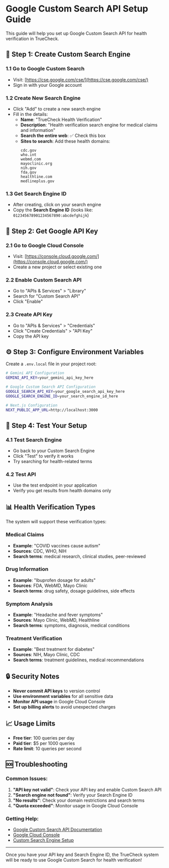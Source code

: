 # Google Custom Search API Setup Guide

This guide will help you set up Google Custom Search API for health verification in TrueCheck.

## 🚀 Step 1: Create Custom Search Engine

### 1.1 Go to Google Custom Search
- Visit: [https://cse.google.com/cse/](https://cse.google.com/cse/)
- Sign in with your Google account

### 1.2 Create New Search Engine
- Click "Add" to create a new search engine
- Fill in the details:
  - **Name**: "TrueCheck Health Verification"
  - **Description**: "Health verification search engine for medical claims and information"
  - **Search the entire web**: ✅ Check this box
  - **Sites to search**: Add these health domains:
    ```
    cdc.gov
    who.int
    webmd.com
    mayoclinic.org
    nih.gov
    fda.gov
    healthline.com
    medlineplus.gov
    ```

### 1.3 Get Search Engine ID
- After creating, click on your search engine
- Copy the **Search Engine ID** (looks like: `012345678901234567890:abcdefghijk`)

## 🔑 Step 2: Get Google API Key

### 2.1 Go to Google Cloud Console
- Visit: [https://console.cloud.google.com/](https://console.cloud.google.com/)
- Create a new project or select existing one

### 2.2 Enable Custom Search API
- Go to "APIs & Services" > "Library"
- Search for "Custom Search API"
- Click "Enable"

### 2.3 Create API Key
- Go to "APIs & Services" > "Credentials"
- Click "Create Credentials" > "API Key"
- Copy the API key

## ⚙️ Step 3: Configure Environment Variables

Create a `.env.local` file in your project root:

```bash
# Gemini API Configuration
GEMINI_API_KEY=your_gemini_api_key_here

# Google Custom Search API Configuration
GOOGLE_SEARCH_API_KEY=your_google_search_api_key_here
GOOGLE_SEARCH_ENGINE_ID=your_search_engine_id_here

# Next.js Configuration
NEXT_PUBLIC_APP_URL=http://localhost:3000
```

## 🧪 Step 4: Test Your Setup

### 4.1 Test Search Engine
- Go back to your Custom Search Engine
- Click "Test" to verify it works
- Try searching for health-related terms

### 4.2 Test API
- Use the test endpoint in your application
- Verify you get results from health domains only

## 📊 Health Verification Types

The system will support these verification types:

### Medical Claims
- **Example**: "COVID vaccines cause autism"
- **Sources**: CDC, WHO, NIH
- **Search terms**: medical research, clinical studies, peer-reviewed

### Drug Information
- **Example**: "Ibuprofen dosage for adults"
- **Sources**: FDA, WebMD, Mayo Clinic
- **Search terms**: drug safety, dosage guidelines, side effects

### Symptom Analysis
- **Example**: "Headache and fever symptoms"
- **Sources**: Mayo Clinic, WebMD, Healthline
- **Search terms**: symptoms, diagnosis, medical conditions

### Treatment Verification
- **Example**: "Best treatment for diabetes"
- **Sources**: NIH, Mayo Clinic, CDC
- **Search terms**: treatment guidelines, medical recommendations

## 🔒 Security Notes

- **Never commit API keys** to version control
- **Use environment variables** for all sensitive data
- **Monitor API usage** in Google Cloud Console
- **Set up billing alerts** to avoid unexpected charges

## 📈 Usage Limits

- **Free tier**: 100 queries per day
- **Paid tier**: $5 per 1000 queries
- **Rate limit**: 10 queries per second

## 🆘 Troubleshooting

### Common Issues:
1. **"API key not valid"**: Check your API key and enable Custom Search API
2. **"Search engine not found"**: Verify your Search Engine ID
3. **"No results"**: Check your domain restrictions and search terms
4. **"Quota exceeded"**: Monitor usage in Google Cloud Console

### Getting Help:
- [Google Custom Search API Documentation](https://developers.google.com/custom-search/v1/overview)
- [Google Cloud Console](https://console.cloud.google.com/)
- [Custom Search Engine Setup](https://cse.google.com/cse/)

---

Once you have your API key and Search Engine ID, the TrueCheck system will be ready to use Google Custom Search for health verification! 